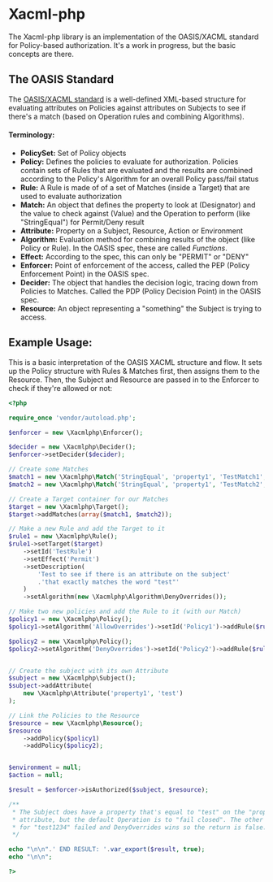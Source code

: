 Xacml-php
==========================
The Xacml-php library is an implementation of the OASIS/XACML standard for Policy-based
authorization. It's a work in progress, but the basic concepts are there.

## The OASIS Standard

The [OASIS/XACML standard](http://docs.oasis-open.org/xacml/3.0/xacml-3.0-core-spec-os-en.pdf) is a
well-defined XML-based structure for evaluating attributes on Policies against attributes on Subjects
to see if there's a match (based on Operation rules and combining Algorithms).

#### Terminology:

- **PolicySet:** Set of Policy objects
- **Policy:** Defines the policies to evaluate for authorization. Policies contain sets of Rules
    that are evaluated and the results are combined according to the Policy's Algorithm for an
    overall Policy pass/fail status
- **Rule:** A Rule is made of of a set of Matches (inside a Target) that are used to evaluate
    authorization
- **Match:** An object that defines the property to look at (Designator) and the value to check
    against (Value) and the Operation to perform (like "StringEqual") for Permit/Deny result
- **Attribute:** Property on a Subject, Resource, Action or Environment
- **Algorithm:** Evaluation method for combining results of the object (like Policy or Rule). In
    the OASIS spec, these are called *Functions*.
- **Effect:** According to the spec, this can only be "PERMIT" or "DENY"
- **Enforcer:** Point of enforcement of the access, called the PEP (Policy Enforcement Point)
    in the OASIS spec.
- **Decider:** The object that handles the decision logic, tracing down from Policies to Matches.
    Called the PDP (Policy Decision Point) in the OASIS spec.
- **Resource:** An object representing a "something" the Subject is trying to access.

## Example Usage:

This is a basic interpretation of the OASIS XACML structure and flow. It sets up the Policy structure
with Rules & Matches first, then assigns them to the Resource. Then, the Subject and Resource are
passed in to the Enforcer to check if they're allowed or not:

```php
<?php

require_once 'vendor/autoload.php';

$enforcer = new \Xacmlphp\Enforcer();

$decider = new \Xacmlphp\Decider();
$enforcer->setDecider($decider);

// Create some Matches
$match1 = new \Xacmlphp\Match('StringEqual', 'property1', 'TestMatch1', 'test');
$match2 = new \Xacmlphp\Match('StringEqual', 'property1', 'TestMatch2', 'test1234');

// Create a Target container for our Matches
$target = new \Xacmlphp\Target();
$target->addMatches(array($match1, $match2));

// Make a new Rule and add the Target to it
$rule1 = new \Xacmlphp\Rule();
$rule1->setTarget($target)
    ->setId('TestRule')
    ->setEffect('Permit')
    ->setDescription(
        'Test to see if there is an attribute on the subject'
        .'that exactly matches the word "test"'
    )
    ->setAlgorithm(new \Xacmlphp\Algorithm\DenyOverrides());

// Make two new policies and add the Rule to it (with our Match)
$policy1 = new \Xacmlphp\Policy();
$policy1->setAlgorithm('AllowOverrides')->setId('Policy1')->addRule($rule1);

$policy2 = new \Xacmlphp\Policy();
$policy2->setAlgorithm('DenyOverrides')->setId('Policy2')->addRule($rule1);


// Create the subject with its own Attribute
$subject = new \Xacmlphp\Subject();
$subject->addAttribute(
    new \Xacmlphp\Attribute('property1', 'test')
);

// Link the Policies to the Resource
$resource = new \Xacmlphp\Resource();
$resource
    ->addPolicy($policy1)
    ->addPolicy($policy2);


$environment = null;
$action = null;

$result = $enforcer->isAuthorized($subject, $resource);

/**
 * The Subject does have a property that's equal to "test" on the "property1"
 * attribute, but the default Operation is to "fail closed". The other Match,
 * for "test1234" failed and DenyOverrides wins so the return is false.
 */

echo "\n\n".' END RESULT: '.var_export($result, true);
echo "\n\n";

?>
```
